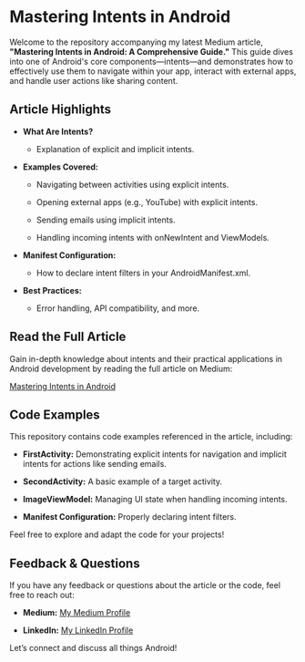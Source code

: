 # Mastering Intents in Android

Welcome to the repository accompanying my latest Medium article, **"Mastering Intents in Android: A Comprehensive Guide."** This guide dives into one of Android's core components—intents—and demonstrates how to effectively use them to navigate within your app, interact with external apps, and handle user actions like sharing content.

## Article Highlights

* **What Are Intents?**

  * Explanation of explicit and implicit intents.

* **Examples Covered:**

  * Navigating between activities using explicit intents.
  
  * Opening external apps (e.g., YouTube) with explicit intents.
  
  * Sending emails using implicit intents.
  
  * Handling incoming intents with onNewIntent and ViewModels.

* **Manifest Configuration:**

  * How to declare intent filters in your AndroidManifest.xml.

* **Best Practices:**

  * Error handling, API compatibility, and more.

## Read the Full Article

Gain in-depth knowledge about intents and their practical applications in Android development by reading the full article on Medium:

[Mastering Intents in Android](https://medium.com/@maheraizen1/mastering-intents-in-android-a-comprehensive-guide-2244b4325532)

## Code Examples

This repository contains code examples referenced in the article, including:

* **FirstActivity:** Demonstrating explicit intents for navigation and implicit intents for actions like sending emails.

* **SecondActivity:** A basic example of a target activity.

* **ImageViewModel:** Managing UI state when handling incoming intents.

* **Manifest Configuration:** Properly declaring intent filters.

Feel free to explore and adapt the code for your projects!

## Feedback & Questions

If you have any feedback or questions about the article or the code, feel free to reach out:

* **Medium:** [My Medium Profile](https://medium.com/@maheraizen1)

* **LinkedIn:** [My LinkedIn Profile](https://www.linkedin.com/in/maher-rhouma-581919199/)

Let’s connect and discuss all things Android!
